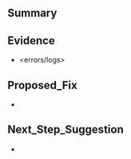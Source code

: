 <!-- RESULT: from=<Mode>; to=Orchestrator; status=fail -->
## Summary
<what was attempted and where it failed>

## Evidence
- <errors/logs>

## Proposed_Fix
- <short actionable idea>

## Next_Step_Suggestion
- <handoff suggestion or retry>